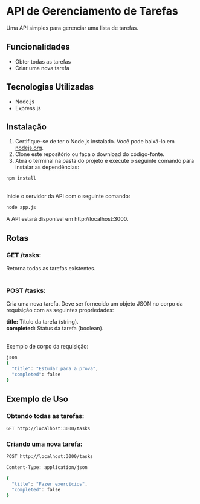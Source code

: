# API de Gerenciamento de Tarefas

Uma API simples para gerenciar uma lista de tarefas.

## Funcionalidades

- Obter todas as tarefas
- Criar uma nova tarefa

## Tecnologias Utilizadas

- Node.js
- Express.js

## Instalação

1. Certifique-se de ter o Node.js instalado. Você pode baixá-lo em [nodejs.org](https://nodejs.org).
2. Clone este repositório ou faça o download do código-fonte.
3. Abra o terminal na pasta do projeto e execute o seguinte comando para instalar as dependências:

```bash
npm install
```

<br>Inicie o servidor da API com o seguinte comando:

```bash
node app.js
```

A API estará disponível em http://localhost:3000.

## Rotas

### GET /tasks:<br>
Retorna todas as tarefas existentes. <br><br>

### POST /tasks:<br>
Cria uma nova tarefa. Deve ser fornecido um objeto JSON no corpo da requisição com as seguintes propriedades:

<b>title:</b> Título da tarefa (string). <br>
<b>completed:</b> Status da tarefa (boolean).

<br> Exemplo de corpo da requisição:

```bash
json
{
  "title": "Estudar para a prova",
  "completed": false
}
```

## Exemplo de Uso
### Obtendo todas as tarefas:

```bash
GET http://localhost:3000/tasks
```

### Criando uma nova tarefa:

```bash
POST http://localhost:3000/tasks

Content-Type: application/json

{
  "title": "Fazer exercícios",
  "completed": false
}
```
